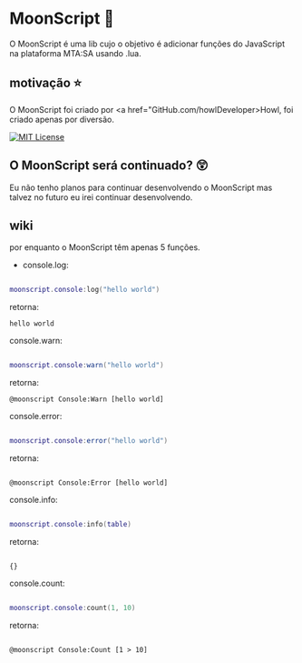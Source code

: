 # MoonScript 🌙 

O MoonScript é uma lib cujo o objetivo é adicionar funções do JavaScript na plataforma MTA:SA usando .lua.

## motivação ⭐️ 

O MoonScript foi criado por <a href="GitHub.com/howlDeveloper>Howl</a>, foi criado apenas por diversão.

[![MIT License](https://img.shields.io/badge/License-MIT-green.svg)](https://choosealicense.com/licenses/mit/)

## O MoonScript será continuado? 😲

Eu não tenho planos para continuar desenvolvendo o MoonScript mas talvez no futuro eu irei continuar desenvolvendo.

## wiki

por enquanto o MoonScript têm apenas 5 funções.

- console.log:

```lua

moonscript.console:log("hello world")

```

retorna:

```
hello world
```

console.warn:

```lua

moonscript.console:warn("hello world")

```

retorna:

```
@moonscript Console:Warn [hello world]

```

console.error:

```lua

moonscript.console:error("hello world")

```

retorna: 

```

@moonscript Console:Error [hello world]

```

console.info:

```lua

moonscript.console:info(table)

```

retorna:

```

{}

```

console.count:

```lua

moonscript.console:count(1, 10)

```

retorna:

```

@moonscript Console:Count [1 > 10]

```

